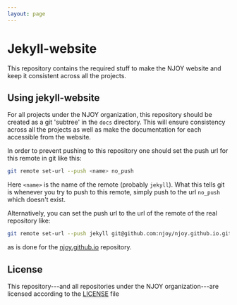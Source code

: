 ```yaml
---
layout: page
---
```

# Jekyll-website
This repository contains the required stuff to make the NJOY website and keep it consistent across all the projects.

## Using jekyll-website
For all projects under the NJOY organization, this repository should be created as a git 'subtree' in the `docs` directory. This will ensure consistency across all the projects as well as make the documentation for each accessible from the website. 

In order to prevent pushing to this repository one should set the push url for this remote in git like this:

```bash
git remote set-url --push <name> no_push
```
Here `<name>` is the name of the remote (probably `jekyll`). What this tells git is whenever you try to push to this remote, simply push to the url `no_push` which doesn't exist. 

Alternatively, you can set the push url to the url of the remote of the real repository like:

```bash
git remote set-url --push jekyll git@github.com:njoy/njoy.github.io.git
```
as is done for the [njoy.github.io](https://github.com/njoy/njoy.github.io) repository.

## License
This repository---and all repositories under the NJOY organization---are licensed according to the [LICENSE](LICENSE.md) file
